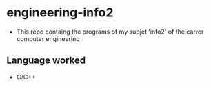 # engineering-info2

- This repo containg the programs of my subjet 'info2' of the carrer computer engineering

## Language worked
- C/C++